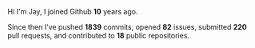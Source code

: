 Hi I'm Jay, I joined Github **10** years ago.

Since then I've pushed **1839** commits, opened **82** issues, submitted **220** pull requests, and contributed to **18** public repositories.
